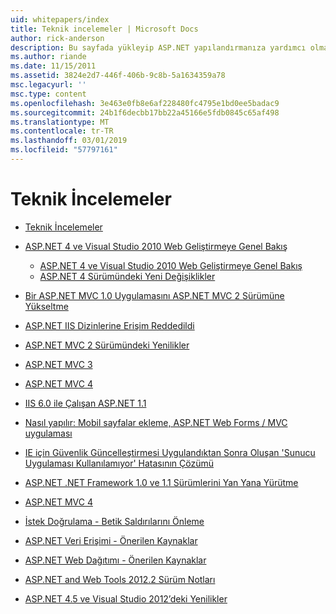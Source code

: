 ```yaml
---
uid: whitepapers/index
title: Teknik incelemeler | Microsoft Docs
author: rick-anderson
description: Bu sayfada yükleyip ASP.NET yapılandırmanıza yardımcı olması için ve güvenli, hızlı ve esnek ASP.NET uygulamaları yazmanıza yardımcı olmak amacıyla teknik incelemeler bulabilirsiniz.
ms.author: riande
ms.date: 11/15/2011
ms.assetid: 3824e2d7-446f-406b-9c8b-5a1634359a78
msc.legacyurl: ''
msc.type: content
ms.openlocfilehash: 3e463e0fb8e6af228480fc4795e1bd0ee5badac9
ms.sourcegitcommit: 24b1f6decbb17bb22a45166e5fdb0845c65af498
ms.translationtype: MT
ms.contentlocale: tr-TR
ms.lasthandoff: 03/01/2019
ms.locfileid: "57797161"
---
```

<a name="whitepapers"></a>Teknik İncelemeler
====================
- [Teknik İncelemeler](overview.md)
- [ASP.NET 4 ve Visual Studio 2010 Web Geliştirmeye Genel Bakış](aspnet4/index.md)

    - [ASP.NET 4 ve Visual Studio 2010 Web Geliştirmeye Genel Bakış](aspnet4/overview.md)
    - [ASP.NET 4 Sürümündeki Yeni Değişiklikler](aspnet4/breaking-changes.md)
- [Bir ASP.NET MVC 1.0 Uygulamasını ASP.NET MVC 2 Sürümüne Yükseltme](aspnet-mvc2-upgrade-notes.md)
- [ASP.NET IIS Dizinlerine Erişim Reddedildi](denied-access-to-iis-directories.md)
- [ASP.NET MVC 2 Sürümündeki Yenilikler](what-is-new-in-aspnet-mvc.md)
- [ASP.NET MVC 3](mvc3-release-notes.md)
- [ASP.NET MVC 4](mvc4-beta-release-notes.md)
- [IIS 6.0 ile Çalışan ASP.NET 1.1](aspnet-and-iis6.md)
- [Nasıl yapılır: Mobil sayfalar ekleme, ASP.NET Web Forms / MVC uygulaması](add-mobile-pages-to-your-aspnet-web-forms-mvc-application.md)
- [IE için Güvenlik Güncelleştirmesi Uygulandıktan Sonra Oluşan 'Sunucu Uygulaması Kullanılamıyor' Hatasının Çözümü](ms03-32-issue.md)
- [ASP.NET .NET Framework 1.0 ve 1.1 Sürümlerini Yan Yana Yürütme](side-by-side-with-10.md)
- [ASP.NET MVC 4](mvc4-release-notes.md)
- [İstek Doğrulama - Betik Saldırılarını Önleme](request-validation.md)
- [ASP.NET Veri Erişimi - Önerilen Kaynaklar](aspnet-data-access-content-map.md)
- [ASP.NET Web Dağıtımı - Önerilen Kaynaklar](aspnet-web-deployment-content-map.md)
- [ASP.NET and Web Tools 2012.2 Sürüm Notları](aspnet-and-web-tools-20122-release-notes.md)
- [ASP.NET 4.5 ve Visual Studio 2012’deki Yenilikler](whats-new-in-aspnet-45-and-visual-studio-2012.md)
